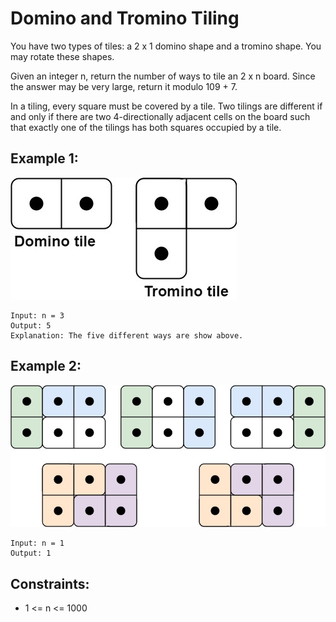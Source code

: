 # Domino and Tromino Tiling

You have two types of tiles: a 2 x 1 domino shape and a tromino shape. You may rotate these shapes.

Given an integer n, return the number of ways to tile an 2 x n board. Since the answer may be very large, return it modulo 109 + 7.

In a tiling, every square must be covered by a tile. Two tilings are different if and only if there are two 4-directionally adjacent cells on the board such that exactly one of the tilings has both squares occupied by a tile.

## Example 1:

![Example 1](./images/ex1.jpg)

```
Input: n = 3
Output: 5
Explanation: The five different ways are show above.
```

## Example 2:

![Example 2](./images/ex2.jpg)

```
Input: n = 1
Output: 1
```

## Constraints:

- 1 <= n <= 1000

